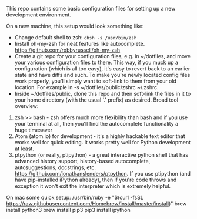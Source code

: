This repo contains some basic configuration files for setting up a new development environment.

On a new machine, this setup would look something like:
* Change default shell to zsh: `chsh -s /usr/bin/zsh`
* Install oh-my-zsh for neat features like autocomplete.
    https://github.com/robbyrussell/oh-my-zsh
* Create a git repo for your configuration files, e.g. in ~/dotfiles, and move your various configuration files to there. This way, if you muck up a configuration (which is all too easy), it's easy to revert back to an earlier state and have diffs and such. 
  To make you're newly located config files work properly, you'll simply want to soft-link to them from your old location.
For example ln -s ~/dotfiles/public/zshrc ~/.zshrc.
* Inside ~/dotfiles/public, clone this repo and then soft-link the files in it to your home directory (with the usual '.' prefix) as desired.
Broad tool overview:
1) zsh >> bash - zsh offers much more flexibility than bash and if you use your terminal at all, then you'll find the autocomplete functionality a huge timesaver
2) Atom (atom.io) for development - it's a highly hackable text editor that works well for quick editing. It works pretty well for Python development at least.
3) ptpython (or really, ptipython) - a great interactive python shell that has advanced history support, history-based autocomplete, autosuggestions, docstrings, etc. https://github.com/jonathanslenders/ptpython. If you use ptipython (and have pip-installed iPython already), then if you're code throws and exception it won't exit the interpreter which is extremely helpful.

On mac some quick setup:
/usr/bin/ruby -e "$(curl -fsSL https://raw.githubusercontent.com/Homebrew/install/master/install)"
brew install python3
brew install pip3
pip3 install ipython
 
